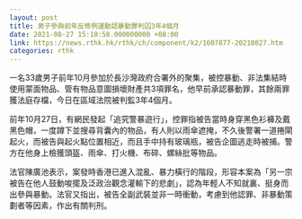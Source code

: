 ```yaml
---
layout: post
title: 男子參與前年反修例運動認暴動罪判囚3年4個月
date: 2021-08-27 15:10:58.000000000 +08:00
link: https://news.rthk.hk/rthk/ch/component/k2/1607877-20210827.htm
categories: rthk
---
```


一名33歲男子前年10月參加於長沙灣政府合署外的聚集，被控暴動、非法集結時使用蒙面物品、管有物品意圖損壞財產共3項罪名，他早前承認暴動罪，其餘兩罪獲法庭存檔，今日在區域法院被判監3年4個月。

前年10月27日，有網民發起「追究警暴遊行」，控罪指被告當時身穿黑色衫褲及戴黑色帽，一度蹲下並搜尋背囊內的物品，有人則以雨傘遮掩，不久後警署一道捲閘起火，而被告與起火點位置相近，而且手中持有玻璃瓶，被告企圖逃走時被捕。警方在他身上檢獲頭盔、雨傘、打火機、布碎、螺絲批等物品。

法官陳廣池表示，案發時香港已進入混亂、暴力橫行的階段，形容本案為「另一宗被告在他人鼓動唆擺及泛政治觀念灌輸下的悲劇」，認為年輕人不知就裏、挺身而出參與暴動。法官又指出，被告全副武裝並非一時衝動，考慮到他認罪、非暴動策劃者等因素，作出有關判刑。

